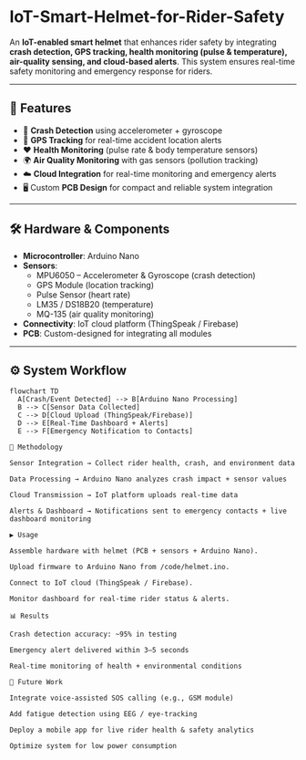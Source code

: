 # IoT-Smart-Helmet-for-Rider-Safety


An **IoT-enabled smart helmet** that enhances rider safety by integrating **crash detection, GPS tracking, health monitoring (pulse & temperature), air-quality sensing, and cloud-based alerts**. This system ensures real-time safety monitoring and emergency response for riders.  

---

## 🎯 Features  
- 🚨 **Crash Detection** using accelerometer + gyroscope  
- 📍 **GPS Tracking** for real-time accident location alerts  
- ❤️ **Health Monitoring** (pulse rate & body temperature sensors)  
- 🌍 **Air Quality Monitoring** with gas sensors (pollution tracking)  
- ☁️ **Cloud Integration** for real-time monitoring and emergency alerts  
- 🖥️ Custom **PCB Design** for compact and reliable system integration  

---

## 🛠️ Hardware & Components  
- **Microcontroller**: Arduino Nano  
- **Sensors**:  
  - MPU6050 – Accelerometer & Gyroscope (crash detection)  
  - GPS Module (location tracking)  
  - Pulse Sensor (heart rate)  
  - LM35 / DS18B20 (temperature)  
  - MQ-135 (air quality monitoring)  
- **Connectivity**: IoT cloud platform (ThingSpeak / Firebase)  
- **PCB**: Custom-designed for integrating all modules  

---

## ⚙️ System Workflow  
```mermaid
flowchart TD
  A[Crash/Event Detected] --> B[Arduino Nano Processing]
  B --> C[Sensor Data Collected]
  C --> D[Cloud Upload (ThingSpeak/Firebase)]
  D --> E[Real-Time Dashboard + Alerts]
  E --> F[Emergency Notification to Contacts]

📂 Methodology

Sensor Integration → Collect rider health, crash, and environment data

Data Processing → Arduino Nano analyzes crash impact + sensor values

Cloud Transmission → IoT platform uploads real-time data

Alerts & Dashboard → Notifications sent to emergency contacts + live dashboard monitoring

▶️ Usage

Assemble hardware with helmet (PCB + sensors + Arduino Nano).

Upload firmware to Arduino Nano from /code/helmet.ino.

Connect to IoT cloud (ThingSpeak / Firebase).

Monitor dashboard for real-time rider status & alerts.

📊 Results

Crash detection accuracy: ~95% in testing

Emergency alert delivered within 3–5 seconds

Real-time monitoring of health + environmental conditions

🔮 Future Work

Integrate voice-assisted SOS calling (e.g., GSM module)

Add fatigue detection using EEG / eye-tracking

Deploy a mobile app for live rider health & safety analytics

Optimize system for low power consumption
